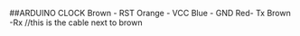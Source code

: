 ##ARDUINO CLOCK 
Brown - RST
Orange - VCC
Blue - GND
Red- Tx
Brown -Rx //this is the cable next to brown

